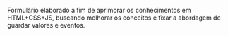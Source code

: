 Formulário elaborado a fim de aprimorar os conhecimentos em HTML+CSS+JS, buscando melhorar os conceitos e fixar a abordagem de guardar valores e eventos.
